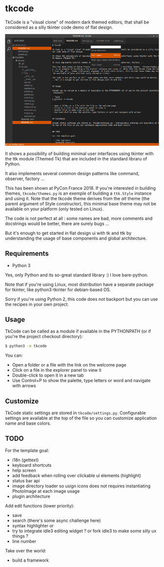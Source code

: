 # tkcode

TkCode is a "visual clone" of modern dark themed editors, that shall be considered as a silly tkinter code demo of flat design.

![TkCode screenshot](https://raw.githubusercontent.com/fgirault/pyconfr2018/master/screenshots/tkcode.png)

It shows a possibility of building minimal user interfaces using tkinter with the ttk module (Themed Tk) that are included in the standard libraru of Python.

It also implements several common design patterns like command, observer, factory ...

This has been shown at PyCon France 2018. If you're interested in building themes, `tkcode/themes.py` is an exemple of building a `ttk.Style` instance and using it. Note that the tkcode theme derives from the _alt_ theme (the parent argument of Style constructor), this minimal base theme may not be available on your platform (only tested on Linux).

The code is not perfect at all : some names are bad, more comments and docstrings would be better, there are surely bugs ... 

But it's enough to get started in flat design ui with tk and ttk by understanding the usage of base components and global architecture.

## Requirements

 - Python 3
 
Yes, only Python and its so-great standard library :) I love bare-python.

Note that if you're using Linux, most distribution have a separate package for tkinter, like python3-tkinter for debian-based OS.

Sorry if you're using Python 2, this code does not backport but you can use the recipes in your own project.

## Usage

TkCode can be called as a module if available in the PYTHONPATH (or if you're the project checkout directory):

```bash
$ python3 -m tkcode
```

You can:

- Open a folder or a file with the link on the welcome page
- Click on a file in the explorer panel to view it
- Double-click to open it in a new tab 
- Use Control+P to show the palette, type letters or word and navigate with arrows


## Customize

TkCode static settings are stored in `tkcode/settings.py`. Configurable settings are available at the top of the file so you can customize application name and base colors.


## TODO

For the template goal:

 - i18n (gettext)
 - keyboard shortcuts
 - help screen
 - add feedback when rolling over clickable ui elements (highlight)
 - status bar api
 - image directory loader so usign icons does not requires instantiating PhotoImage at each image usage
 - plugin architecture

Add edit functions (lower priority):

 - save
 - search (there's some async challenge here)
 - syntax highlighter or
 - try to integrate idle3 editing widget ? or fork idle3 to make some silly ux things ?
 - line number

Take over the world:

 - build a framework
